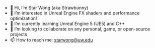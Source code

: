 - 👋 Hi, I’m Star Wong (aka Strawbunny)
- 👀 I’m interested in Unreal Engine FX shaders and performance optimization!
- 🌱 I’m currently learning Unreal Engine 5 (UE5) and C++
- 💞️ I’m looking to collaborate on any personal, game, or open-source projects
- 📫 How to reach me: starwong@uw.edu

<!---
StrawbunnyOwl/StrawbunnyOwl is a ✨ special ✨ repository because its `README.md` (this file) appears on your GitHub profile.
You can click the Preview link to take a look at your changes.
--->
